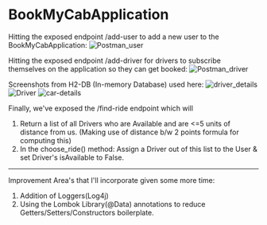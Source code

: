 # BookMyCabApplication
Hitting the exposed endpoint /add-user to add a new user to the BookMyCabApplication:
![Postman_user](https://user-images.githubusercontent.com/67758115/194436373-10821dd2-b587-46b2-9c04-6c3516123e39.PNG)

Hitting the exposed endpoint /add-driver for drivers to subscribe themselves on the application so they can get booked:
![Postman_driver](https://user-images.githubusercontent.com/67758115/194436439-2462e1c6-133e-4f6e-9d63-4f39a937ca4e.PNG)

Screenshots from H2-DB (In-memory Database) used here:
![driver_details](https://user-images.githubusercontent.com/67758115/194436510-f0935d1c-4190-4c45-aa8d-f7cace3bca32.PNG)
![Driver](https://user-images.githubusercontent.com/67758115/194436512-37e7d40b-94b6-4761-9586-7ff4aee3d02a.PNG)
![car-details](https://user-images.githubusercontent.com/67758115/194436520-da90527c-091d-4d44-ad6a-f3dfb8ad6256.PNG)

Finally, we've exposed the /find-ride endpoint which will 
1) Return a list of all Drivers who are Available and are <=5 units of distance from us. (Making use of distance b/w 2 points formula for computing this)
2) In the choose_ride() method: Assign a Driver out of this list to the User & set Driver's isAvailable to False.

-------

Improvement Area's that I'll incorporate given some more time:
1. Addition of Loggers(Log4j)
2. Using the Lombok Library(@Data) annotations to reduce Getters/Setters/Constructors boilerplate.
